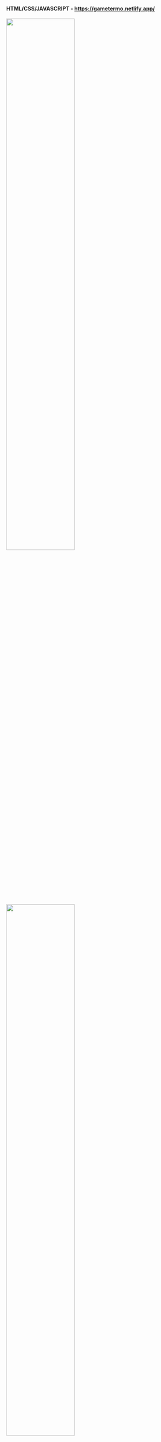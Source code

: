 #### HTML/CSS/JAVASCRIPT - https://gametermo.netlify.app/
<img src="https://user-images.githubusercontent.com/86432951/198327040-9a3f1da0-01f9-41f3-9fef-334f8cb5b96c.png" width="60%">
<img src="https://user-images.githubusercontent.com/86432951/198327172-cd556172-27d4-4cd3-b618-ad5f70f5bf30.png" width="60%">

